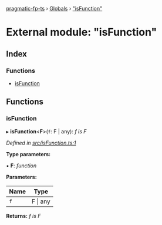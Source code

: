[pragmatic-fp-ts](../README.md) › [Globals](../globals.md) › ["isFunction"](_isfunction_.md)

# External module: "isFunction"

## Index

### Functions

* [isFunction](_isfunction_.md#isfunction)

## Functions

###  isFunction

▸ **isFunction**<**F**>(`f`: F | any): *f is F*

*Defined in [src/isFunction.ts:1](https://github.com/hermann-p/pragmatic-fp-ts/blob/4c86847/src/isFunction.ts#L1)*

**Type parameters:**

▪ **F**: *function*

**Parameters:**

Name | Type |
------ | ------ |
`f` | F &#124; any |

**Returns:** *f is F*
